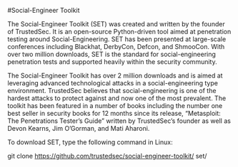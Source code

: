#Social-Engineer Toolkit

The Social-Engineer Toolkit (SET) was created and written by the founder of TrustedSec. It is an open-source Python-driven tool aimed at penetration testing around Social-Engineering. SET has been presented at large-scale conferences including Blackhat, DerbyCon, Defcon, and ShmooCon. With over two million downloads, SET is the standard for social-engineering penetration tests and supported heavily within the security community.

The Social-Engineer Toolkit has over 2 million downloads and is aimed at leveraging advanced technological attacks in a social-engineering type environment. TrustedSec believes that social-engineering is one of the hardest attacks to protect against and now one of the most prevalent. The toolkit has been featured in a number of books including the number one best seller in security books for 12 months since its release, “Metasploit: The Penetrations Tester’s Guide” written by TrustedSec’s founder as well as Devon Kearns, Jim O’Gorman, and Mati Aharoni.

To download SET, type the following command in Linux:

git clone https://github.com/trustedsec/social-engineer-toolkit/ set/
